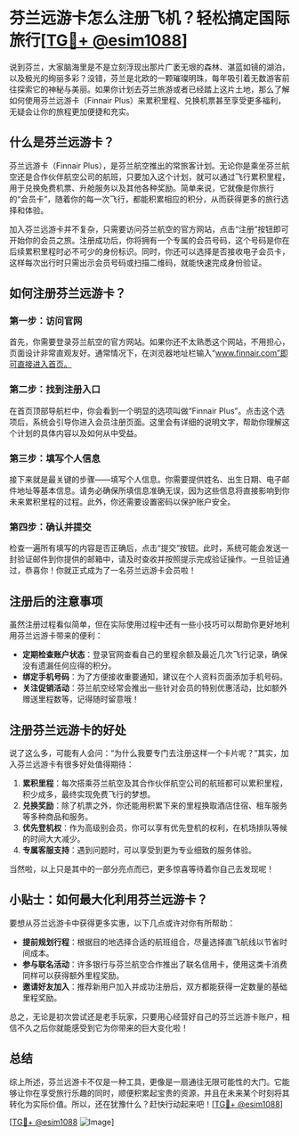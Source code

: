 # 芬兰远游卡怎么注册飞机？轻松搞定国际旅行[[TG💪+ @esim1088](https://t.me/s/esim1088)]

说到芬兰，大家脑海里是不是立刻浮现出那片广袤无垠的森林、湛蓝如镜的湖泊，以及极光的绚丽多彩？没错，芬兰是北欧的一颗璀璨明珠，每年吸引着无数游客前往探索它的神秘与美丽。如果你计划去芬兰旅游或者已经踏上这片土地，那么了解如何使用芬兰远游卡（Finnair Plus）来累积里程、兑换机票甚至享受更多福利，无疑会让你的旅程更加便捷和充实。

## 什么是芬兰远游卡？

芬兰远游卡（Finnair Plus），是芬兰航空推出的常旅客计划。无论你是乘坐芬兰航空还是合作伙伴航空公司的航班，只要加入这个计划，就可以通过飞行累积里程，用于兑换免费机票、升舱服务以及其他各种奖励。简单来说，它就像是你旅行的“会员卡”，随着你的每一次飞行，都能积累相应的积分，从而获得更多的旅行选择和体验。

加入芬兰远游卡并不复杂，只需要访问芬兰航空的官方网站，点击“注册”按钮即可开始你的会员之旅。注册成功后，你将拥有一个专属的会员号码，这个号码是你在后续累积里程时必不可少的身份标识。同时，你还可以选择是否接收电子会员卡，这样每次出行时只需出示会员号码或扫描二维码，就能快速完成身份验证。

## 如何注册芬兰远游卡？

### 第一步：访问官网

首先，你需要登录芬兰航空的官方网站。如果你还不太熟悉这个网站，不用担心，页面设计非常直观友好。通常情况下，在浏览器地址栏输入“www.finnair.com”即可直接进入首页。

### 第二步：找到注册入口

在首页顶部导航栏中，你会看到一个明显的选项叫做“Finnair Plus”。点击这个选项后，系统会引导你进入会员注册页面。这里会有详细的说明文字，帮助你理解这个计划的具体内容以及如何从中受益。

### 第三步：填写个人信息

接下来就是最关键的步骤——填写个人信息。你需要提供姓名、出生日期、电子邮件地址等基本信息。请务必确保所填信息准确无误，因为这些信息将直接影响到你未来累积里程的过程。此外，你还需要设置密码以保护账户安全。

### 第四步：确认并提交

检查一遍所有填写的内容是否正确后，点击“提交”按钮。此时，系统可能会发送一封验证邮件到你提供的邮箱中，请及时查收并按照提示完成验证操作。一旦验证通过，恭喜你！你就正式成为了一名芬兰远游卡会员啦！

## 注册后的注意事项

虽然注册过程看似简单，但在实际使用过程中还有一些小技巧可以帮助你更好地利用芬兰远游卡带来的便利：

- **定期检查账户状态**：登录官网查看自己的里程余额及最近几次飞行记录，确保没有遗漏任何应得的积分。
- **绑定手机号码**：为了方便接收重要通知，建议在个人资料页面添加手机号码。
- **关注促销活动**：芬兰航空经常会推出一些针对会员的特别优惠活动，比如额外赠送里程数等，记得随时留意哦！

## 注册芬兰远游卡的好处

说了这么多，可能有人会问：“为什么我要专门去注册这样一个卡片呢？”其实，加入芬兰远游卡有很多好处值得期待：

1. **累积里程**：每次搭乘芬兰航空及其合作伙伴航空公司的航班都可以累积里程，积少成多，最终实现免费飞行的梦想。
2. **兑换奖励**：除了机票之外，你还能用积累下来的里程换取酒店住宿、租车服务等多种商品和服务。
3. **优先登机权**：作为高级别会员，你可以享有优先登机的权利，在机场排队等候的时间大大减少。
4. **专属客服支持**：遇到问题时，可以享受到更为专业细致的服务体验。

当然啦，以上只是其中的一部分亮点而已，更多惊喜等待着你自己去发现呢！

## 小贴士：如何最大化利用芬兰远游卡？

要想从芬兰远游卡中获得更多实惠，以下几点或许对你有所帮助：

- **提前规划行程**：根据目的地选择合适的航班组合，尽量选择直飞航线以节省时间成本。
- **参与联名活动**：许多银行与芬兰航空合作推出了联名信用卡，使用这类卡消费同样可以获得额外里程奖励。
- **邀请好友加入**：推荐新用户加入并成功注册后，双方都能获得一定数量的基础里程奖励。

总之，无论是初次尝试还是老手玩家，只要用心经营好自己的芬兰远游卡账户，相信不久之后你就能感受到它为你带来的巨大变化啦！

## 总结

综上所述，芬兰远游卡不仅是一种工具，更像是一扇通往无限可能性的大门。它能够让你在享受旅行乐趣的同时，顺便积累起宝贵的资源，并且在未来某个时刻将其转化为实际价值。所以，还在犹豫什么？赶快行动起来吧！[[TG💪+ @esim1088](https://t.me/s/esim1088)]

[[TG💪+ @esim1088](https://t.me/s/esim1088) ![Image](https://i.postimg.cc/4NQfJmqS/Snipaste-2025-05-13-00-14-12.png)]